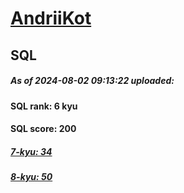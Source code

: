 # [AndriiKot](https://www.codewars.com/users/AndriiKot) 
## SQL
##### As of 2024-08-02 09:13:22 uploaded:
#### SQL rank: 6 kyu
#### SQL score: 200
##### [7-kyu: 34](https://github.com/AndriiKot/SQL__CodeWars/tree/main/kyu-7)
##### [8-kyu: 50](https://github.com/AndriiKot/SQL__CodeWars/tree/main/kyu-8)
